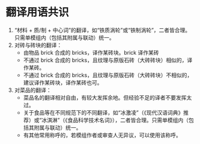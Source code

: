 # 翻译用语共识

1. “材料 + 质/制 + 中心词”的翻译，如“铁质涡轮”或“铁制涡轮”，二者皆合理。只需单模组内（包括其附属与联动）统一。  
2. 对砖与砖块的翻译：
   - 由物品 brick 合成的 bricks，译作某砖块。brick 译作某砖
   - 不通过 brick 合成的 bricks，且纹理与原版石砖（大砖砖块）相似的，译作某砖。
   - 不通过 brick 合成的 bricks，且纹理与原版石砖（大砖砖块）不相似的，建议译作某砖块，译作某砖也可。
3. 对菜品的翻译：
   - 菜品名的翻译相对自由，有较大发挥余地。但经验不足的译者不要发挥太过。
   - 关于食品等在不同规范下的不同翻译，如“冰激凌”（《现代汉语词典》推荐）或“冰淇淋”（《食品科学技术名词》），二者皆合理。只需单模组内（包括其附属与联动）统一。
   - 有其他常用称呼的，若模组作者或审查人无异议，可以使用该称呼。

